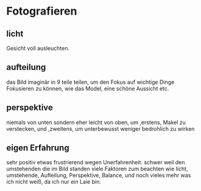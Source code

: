 # Fotografieren
## licht
 Gesicht voll ausleuchten.

## aufteilung
 das Bild imaginär in 9 teile teilen, um den Fokus auf wichtige Dinge Fokusieren zu können, wie das Model, eine schöne Aussicht etc.

## perspektive
 niemals von unten sondern eher leicht von oben, um ,erstens, Makel zu verstecken, und ,zweitens, um unterbewusst weniger bedrohlich zu wirken

## eigen Erfahrung
 sehr positiv
 etwas frustrierend wegen Unerfahrenheit.
 schwer weil den umstehenden die im Bild standen
 viele Faktoren zum beachten wie licht, umstehende, Aufteilung,  Perspektive, Balance, und noch vieles mehr was ich nicht weiß, da ich nur ein Laie bin.
